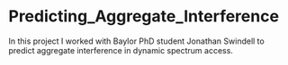 # Predicting_Aggregate_Interference
In this project I worked with Baylor PhD student Jonathan Swindell to predict aggregate interference in dynamic spectrum access.
